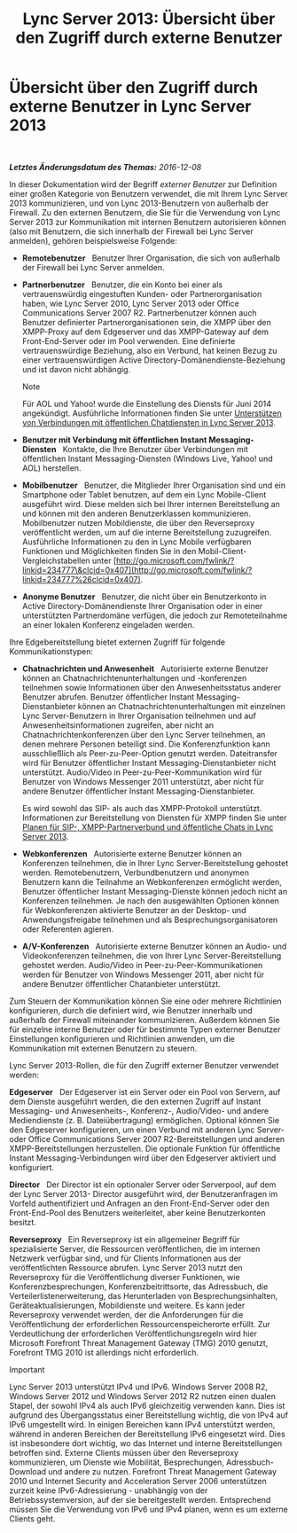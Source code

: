 ﻿---
title: 'Lync Server 2013: Übersicht über den Zugriff durch externe Benutzer'
TOCTitle: Übersicht über den Zugriff durch externe Benutzer
ms:assetid: 97aded6c-5fa3-4225-95a6-9ad094d61654
ms:mtpsurl: https://technet.microsoft.com/de-de/library/Gg398775(v=OCS.15)
ms:contentKeyID: 49294833
ms.date: 12/10/2016
mtps_version: v=OCS.15
ms.translationtype: HT
---

# Übersicht über den Zugriff durch externe Benutzer in Lync Server 2013

 

_**Letztes Änderungsdatum des Themas:** 2016-12-08_

In dieser Dokumentation wird der Begriff *externer Benutzer* zur Definition einer großen Kategorie von Benutzern verwendet, die mit Ihrem Lync Server 2013 kommunizieren, und von Lync 2013-Benutzern von außerhalb der Firewall. Zu den externen Benutzern, die Sie für die Verwendung von Lync Server 2013 zur Kommunikation mit internen Benutzern autorisieren können (also mit Benutzern, die sich innerhalb der Firewall bei Lync Server anmelden), gehören beispielsweise Folgende:

  - **Remotebenutzer**   Benutzer Ihrer Organisation, die sich von außerhalb der Firewall bei Lync Server anmelden.

  - **Partnerbenutzer**   Benutzer, die ein Konto bei einer als vertrauenswürdig eingestuften Kunden- oder Partnerorganisation haben, wie Lync Server 2010, Lync Server 2013 oder Office Communications Server 2007 R2. Partnerbenutzer können auch Benutzer definierter Partnerorganisationen sein, die XMPP über den XMPP-Proxy auf dem Edgeserver und das XMPP-Gateway auf dem Front-End-Server oder im Pool verwenden. Eine definierte vertrauenswürdige Beziehung, also ein Verbund, hat keinen Bezug zu einer vertrauenswürdigen Active Directory-Domänendienste-Beziehung und ist davon nicht abhängig.
    

    > [!NOTE]
    > Für AOL und Yahoo! wurde die Einstellung des Diensts für Juni 2014 angekündigt. Ausführliche Informationen finden Sie unter <A href="lync-server-2013-support-for-public-instant-messenger-connectivity.md">Unterstützen von Verbindungen mit öffentlichen Chatdiensten in Lync Server 2013</A>.



  - **Benutzer mit Verbindung mit öffentlichen Instant Messaging-Diensten**   Kontakte, die Ihre Benutzer über Verbindungen mit öffentlichen Instant Messaging-Diensten (Windows Live, Yahoo\! und AOL) herstellen.

  - **Mobilbenutzer**   Benutzer, die Mitglieder Ihrer Organisation sind und ein Smartphone oder Tablet benutzen, auf dem ein Lync Mobile-Client ausgeführt wird. Diese melden sich bei Ihrer internen Bereitstellung an und können mit den anderen Benutzerklassen kommunizieren. Mobilbenutzer nutzen Mobildienste, die über den Reverseproxy veröffentlicht werden, um auf die interne Bereitstellung zuzugreifen. Ausführliche Informationen zu den in Lync Mobile verfügbaren Funktionen und Möglichkeiten finden Sie in den Mobil-Client-Vergleichstabellen unter [http://go.microsoft.com/fwlink/?linkid=234777\&clcid=0x407](http://go.microsoft.com/fwlink/?linkid=234777%26clcid=0x407).

  - **Anonyme Benutzer**   Benutzer, die nicht über ein Benutzerkonto in Active Directory-Domänendienste Ihrer Organisation oder in einer unterstützten Partnerdomäne verfügen, die jedoch zur Remoteteilnahme an einer lokalen Konferenz eingeladen werden.

Ihre Edgebereitstellung bietet externen Zugriff für folgende Kommunikationstypen:

  - **Chatnachrichten und Anwesenheit**   Autorisierte externe Benutzer können an Chatnachrichtenunterhaltungen und -konferenzen teilnehmen sowie Informationen über den Anwesenheitsstatus anderer Benutzer abrufen. Benutzer öffentlicher Instant Messaging-Dienstanbieter können an Chatnachrichtenunterhaltungen mit einzelnen Lync Server-Benutzern in Ihrer Organisation teilnehmen und auf Anwesenheitsinformationen zugreifen, aber nicht an Chatnachrichtenkonferenzen über den Lync Server teilnehmen, an denen mehrere Personen beteiligt sind. Die Konferenzfunktion kann ausschließlich als Peer-zu-Peer-Option genutzt werden. Dateitransfer wird für Benutzer öffentlicher Instant Messaging-Dienstanbieter nicht unterstützt. Audio/Video in Peer-zu-Peer-Kommunikation wird für Benutzer von Windows Messenger 2011 unterstützt, aber nicht für andere Benutzer öffentlicher Instant Messaging-Dienstanbieter.
    
    Es wird sowohl das SIP- als auch das XMPP-Protokoll unterstützt. Informationen zur Bereitstellung von Diensten für XMPP finden Sie unter [Planen für SIP-, XMPP-Partnerverbund und öffentliche Chats in Lync Server 2013](lync-server-2013-planning-for-sip-xmpp-federation-and-public-instant-messaging.md).

  - **Webkonferenzen**   Autorisierte externe Benutzer können an Konferenzen teilnehmen, die in Ihrer Lync Server-Bereitstellung gehostet werden. Remotebenutzern, Verbundbenutzern und anonymen Benutzern kann die Teilnahme an Webkonferenzen ermöglicht werden, Benutzer öffentlicher Instant Messaging-Dienste können jedoch nicht an Konferenzen teilnehmen. Je nach den ausgewählten Optionen können für Webkonferenzen aktivierte Benutzer an der Desktop- und Anwendungsfreigabe teilnehmen und als Besprechungsorganisatoren oder Referenten agieren.

  - **A/V-Konferenzen**   Autorisierte externe Benutzer können an Audio- und Videokonferenzen teilnehmen, die von Ihrer Lync Server-Bereitstellung gehostet werden. Audio/Video in Peer-zu-Peer-Kommunikationen werden für Benutzer von Windows Messenger 2011, aber nicht für andere Benutzer öffentlicher Chatanbieter unterstützt.

Zum Steuern der Kommunikation können Sie eine oder mehrere Richtlinien konfigurieren, durch die definiert wird, wie Benutzer innerhalb und außerhalb der Firewall miteinander kommunizieren. Außerdem können Sie für einzelne interne Benutzer oder für bestimmte Typen externer Benutzer Einstellungen konfigurieren und Richtlinien anwenden, um die Kommunikation mit externen Benutzern zu steuern.

Lync Server 2013-Rollen, die für den Zugriff externer Benutzer verwendet werden:

**Edgeserver**   Der Edgeserver ist ein Server oder ein Pool von Servern, auf dem Dienste ausgeführt werden, die den externen Zugriff auf Instant Messaging- und Anwesenheits-, Konferenz-, Audio/Video- und andere Mediendienste (z. B. Dateiübertragung) ermöglichen. Optional können Sie den Edgeserver konfigurieren, um einen Verbund mit anderen Lync Server- oder Office Communications Server 2007 R2-Bereitstellungen und anderen XMPP-Bereitstellungen herzustellen. Die optionale Funktion für öffentliche Instant Messaging-Verbindungen wird über den Edgeserver aktiviert und konfiguriert.

**Director**   Der Director ist ein optionaler Server oder Serverpool, auf dem der Lync Server 2013- Director ausgeführt wird, der Benutzeranfragen im Vorfeld authentifiziert und Anfragen an den Front-End-Server oder den Front-End-Pool des Benutzers weiterleitet, aber keine Benutzerkonten besitzt.

**Reverseproxy**   Ein Reverseproxy ist ein allgemeiner Begriff für spezialisierte Server, die Ressourcen veröffentlichen, die im internen Netzwerk verfügbar sind, und für Clients Informationen aus der veröffentlichten Ressource abrufen. Lync Server 2013 nutzt den Reverseproxy für die Veröffentlichung diverser Funktionen, wie Konferenzbesprechungen, Konferenzbeitrittsorte, das Adressbuch, die Verteilerlistenerweiterung, das Herunterladen von Besprechungsinhalten, Geräteaktualisierungen, Mobildienste und weitere. Es kann jeder Reverseproxy verwendet werden, der die Anforderungen für die Veröffentlichung der erforderlichen Ressourcenspeicherorte erfüllt. Zur Verdeutlichung der erforderlichen Veröffentlichungsregeln wird hier Microsoft Forefront Threat Management Gateway (TMG) 2010 genutzt, Forefront TMG 2010 ist allerdings nicht erforderlich.


> [!IMPORTANT]
> Lync Server 2013 unterstützt IPv4 und IPv6. Windows Server&nbsp;2008&nbsp;R2, Windows Server 2012 und Windows Server 2012 R2 nutzen einen dualen Stapel, der sowohl IPv4 als auch IPv6 gleichzeitig verwenden kann. Dies ist aufgrund des Übergangsstatus einer Bereitstellung wichtig, die von IPv4 auf IPv6 umgestellt wird. In einigen Bereichen kann IPv4 unterstützt werden, während in anderen Bereichen der Bereitstellung IPv6 eingesetzt wird. Dies ist insbesondere dort wichtig, wo das Internet und interne Bereitstellungen betroffen sind. Externe Clients müssen über den Reverseproxy kommunizieren, um Dienste wie Mobilität, Besprechungen, Adressbuch-Download und andere zu nutzen. Forefront Threat Management Gateway 2010 und Internet Security and Acceleration Server 2006 unterstützen zurzeit keine IPv6-Adressierung - unabhängig von der Betriebssystemversion, auf der sie bereitgestellt werden. Entsprechend müssen Sie die Verwendung von IPv6 und IPv4 planen, wenn es um externe Clients geht.


